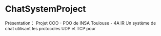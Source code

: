 # ChatSystemProject

Présentation：
Projet COO - POO de INSA Toulouse - 4A IR
Un système de chat utilisant les protocoles UDP et TCP pour 
